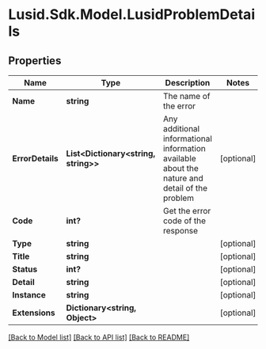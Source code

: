 
# Lusid.Sdk.Model.LusidProblemDetails

## Properties

Name | Type | Description | Notes
------------ | ------------- | ------------- | -------------
**Name** | **string** | The name of the error | 
**ErrorDetails** | **List&lt;Dictionary&lt;string, string&gt;&gt;** | Any additional informational information available about the nature and detail of the problem | [optional] 
**Code** | **int?** | Get the error code of the response | 
**Type** | **string** |  | [optional] 
**Title** | **string** |  | [optional] 
**Status** | **int?** |  | [optional] 
**Detail** | **string** |  | [optional] 
**Instance** | **string** |  | [optional] 
**Extensions** | **Dictionary&lt;string, Object&gt;** |  | [optional] 

[[Back to Model list]](../README.md#documentation-for-models)
[[Back to API list]](../README.md#documentation-for-api-endpoints)
[[Back to README]](../README.md)

